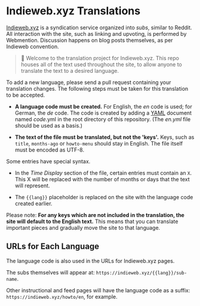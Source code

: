 # Indieweb.xyz Translations

[Indieweb.xyz](https://indieweb.xyz/) is a syndication service organized into
*subs*, similar to Reddit. All interaction with the site, such as linking and
upvoting, is performed by Webmention. Discussion happens on blog posts
themselves, as per Indieweb convention.

> :wave: Welcome to the translation project for Indieweb.xyz. This repo houses
> all of the text used throughout the site, to allow anyone to translate the
> text to a desired language.

To add a new language, please send a pull request containing your translation
changes. The following steps must be taken for this translation to be accepted.

* **A language code must be created.** For English, the *en* code is used; for
  German, the *de* code. The code is created by adding a
  [YAML](https://www.yaml.org/) document named *code*.yml in the root directory
  of this repository. (The *en.yml* file should be used as a basis.)

* **The text of the file must be translated, but not the 'keys'.** Keys, such
  as `title`, `months-ago` or `howto-menu` should stay in English. The file
  itself must be encoded as UTF-8.

Some entries have special syntax.

* In the *Time Display* section of the file, certain entries must contain an
  `X`. This X will be replaced with the number of months or days that the text
  will represent.

* The `{{lang}}` placeholder is replaced on the site with the language code
  created earlier.

Please note: **For any keys which are not included in the translation, the site
will default to the English text.** This means that you can translate important
pieces and gradually move the site to that language.

## URLs for Each Language

The language code is also used in the URLs for Indieweb.xyz pages.

The subs themselves will appear at: `https://indieweb.xyz/{{lang}}/sub-name`.

Other instructional and feed pages will have the language code as a suffix:
`https://indieweb.xyz/howto/en`, for example.

